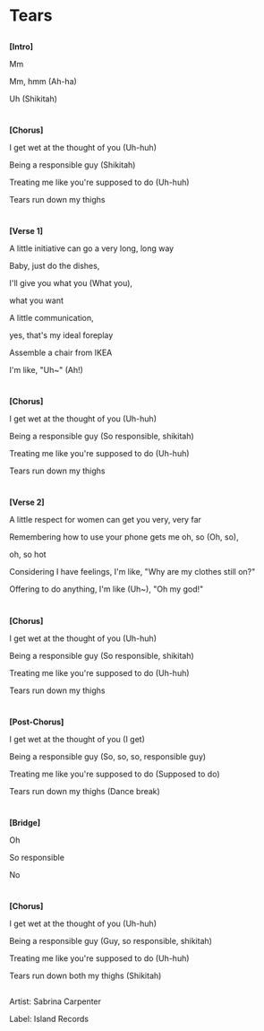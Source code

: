 # Tears



##

**[Intro]**

Mm


Mm, hmm (Ah-ha)

Uh (Shikitah)

#

**[Chorus]**

I get wet at the thought of you (Uh-huh)

Being a responsible guy (Shikitah)

Treating me like you're supposed to do (Uh-huh)

Tears run down my thighs


#

**[Verse 1]**

A little initiative can go a very long, long way

Baby, just do the dishes,

I'll give you what you (What you),

what you want

A little communication,

yes, that's my ideal foreplay

Assemble a chair from IKEA

I'm like, "Uh~" (Ah!)

#

**[Chorus]**

I get wet at the thought of you (Uh-huh)


Being a responsible guy (So responsible, shikitah)

Treating me like you're supposed to do (Uh-huh)

Tears run down my thighs

#

**[Verse 2]**

A little respect for women can get you very, very far

Remembering how to use your phone gets me oh, so (Oh, so),

oh, so hot

Considering I have feelings, I'm like, "Why are my clothes still on?"

Offering to do anything, I'm like (Uh~), "Oh my god!"

#

**[Chorus]**

I get wet at the thought of you (Uh-huh)

Being a responsible guy (So responsible, shikitah)

Treating me like you're supposed to do (Uh-huh)

Tears run down my thighs

#

**[Post-Chorus]**

I get wet at the thought of you (I get)

Being a responsible guy (So, so, so, responsible guy)

Treating me like you're supposed to do (Supposed to do)

Tears run down my thighs (Dance break)

#

**[Bridge]**

Oh

So responsible

No

#

**[Chorus]**

I get wet at the thought of you (Uh-huh)

Being a responsible guy (Guy, so responsible, shikitah)

Treating me like you're supposed to do (Uh-huh)

Tears run down both my thighs (Shikitah)

##

Artist: Sabrina Carpenter

Label: Island Records


